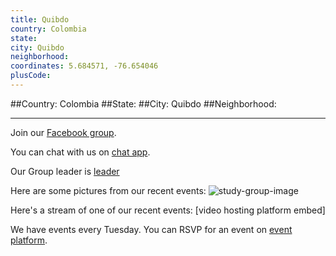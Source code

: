 ```yaml
---
title: Quibdo
country: Colombia
state: 
city: Quibdo
neighborhood: 
coordinates: 5.684571, -76.654046
plusCode:
---
```


##Country: Colombia
##State: 
##City: Quibdo
##Neighborhood: 
*****
Join our [Facebook group](https://www.facebook.com/groups/free.code.camp.quibdo).

You can chat with us on [chat app]().

Our Group leader is [leader]()

Here are some pictures from our recent events:
![study-group-image]()

Here's a stream of one of our recent events:
[video hosting platform embed]

We have events every Tuesday. You can RSVP for an event on [event platform]().
